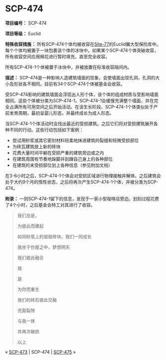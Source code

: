# SCP-474
                        


**项目编号：** SCP-474

**项目等级：** Euclid

**特殊收容措施：** 所有SCP-474个体均被收容在[Site-77](/secure-facility-dossier-site-77)的Euclid翼大型保险库中。每个个体均被置于一块包裹该个体的冰块中。如果某个SCP-474个体突破收容，所有收容空间应用棉花进行暂时填充，直至完全收容。

所有SCP-474-1个体被置于冰块中，并被放置在标准收容隔间内。

**描述：** SCP-474是一种影响人造建筑墙面的现象，会使墙面出现孔洞，孔洞的大小及形状各不相同。目前有34个SCP-474个体被基金会收容。

受SCP-474影响的建筑墙面会浮现出人形个体，该个体的组成材质与受影响墙面相同。这些个体被分类为SCP-474-1。SCP-474-1会缓慢充满整个墙面，并在完全占满所有可用空间之后开始活动。在该生长阶段，SCP-474-1个体类似处于产前发育周期，最初呈婴儿形态，并最终成长为成人形态。

当SCP-474-1个体活动时会找出最近的受损建筑。之后它们将对受损建筑展开各种不同的行动。这些行动包括如下案例：

- 尝试用砂浆或其它密封材料轻柔地抹进建筑的裂缝和轻微受损部位
- 为砖瓦建筑放上新的砖块
- 花费大量时间平躺在受损严重的建筑旁边或之内
- 在建筑周围有节奏地跺脚并刮蹭自己身上的各种部位
- 在建筑的未受损部位划上各种信息（参见附加文档）

在3-6小时之后，SCP-474-1个体会对受损区域进行物理接触并解体。之后建筑会处于大约9个月的惰性状态，之后将再次产生SCP-474-1个体，并被分类为SCP-474。

**附录：** 一则SCP-474-1留下的信息，发现于一家小型咖啡店旁边。划刻过程花费了4个小时，之后基金会特工对其进行了收容。


> 我们总是，
> 
> 为彼此而建起
> 
> 如同砂浆上的层层砖块，我们一同成长
> 
> 我坐于你屋之中，梦想明天
> 
> 我们彼此融合
> 
> 我
> 
> 是
> 
> 为你而重生
> 
> 我们的砖石彼此交融
> 
> 充盈裂隙
> 
> 与我一体
> 
> 并再次破损
> 
> 以上
> 



« [SCP-473](/scp-473) | SCP-474 | [SCP-475](/scp-475) »





                    